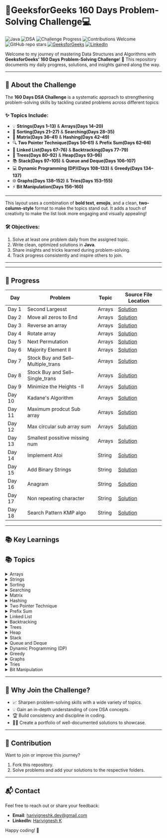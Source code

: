 # 🚀GeeksforGeeks 160 Days Problem-Solving Challenge💻  

![Java](https://img.shields.io/badge/Language-Java-orange)  ![DSA](https://img.shields.io/badge/Topic-Data%20Structures%20%26%20Algorithms-blue)  ![Challenge Progress](https://img.shields.io/badge/Progress-6%25-brightgreen)  ![Contributions Welcome](https://img.shields.io/badge/Contributions-Welcome-yellowgreen)  ![GitHub repo stars](https://img.shields.io/github/stars/Harivignesh-33/GFG-160?style=social)
[![GeeksforGeeks](https://img.shields.io/badge/GeeksforGeeks-Profile-blue)](https://www.geeksforgeeks.org/user/harivigne0ic2/)  [![LinkedIn](https://img.shields.io/badge/LinkedIn-YourProfile-blue)](https://linkedin.com/in/-hari-k)
 

Welcome to my journey of mastering Data Structures and Algorithms with **GeeksforGeeks' 160 Days Problem-Solving Challenge**! 🌟 This repository documents my daily progress, solutions, and insights gained along the way.

---

## 📖 About the Challenge  

The **160 Days DSA Challenge** is a systematic approach to strengthening problem-solving skills by tackling curated problems across different topics:

### **✨ Topics Include:**  

- 💡 **Strings(Days 1–13)** & **Arrays(Days 14–20)**  
- 🔄 **Sorting(Days 21–27)** & **Searching(Days 28–35)**  
- 🧩 **Matrix(Days 36–41)** & **Hashing(Days 42–49)**  
- 🔍 **Two Pointer Technique(Days 50–61)** & **Prefix Sum(Days 62–66)**  
- 🔗 **Linked List(Days  67–76)** & **Backtracking(Days 77–79)**  
- 🌳 **Trees(Days 80–92)** & **Heap(Days 93–96)**  
- 📚 **Stack(Days 97–105)** & **Queue and Deque(Days 106–107)**  
- 💻 **Dynamic Programming (DP)(Days 108–133)** & **Greedy(Days 134–137)**  
- 🌐 **Graphs(Days 138–152)** & **Tries(Days 153–155)**  
- ⚡ **Bit Manipulation(Days 156–160)**

---

This layout uses a combination of **bold text**, **emojis**, and a clean, **two-column-style** format to make the topics stand out. It adds a touch of creativity to make the list look more engaging and visually appealing!


### 🛠 Objectives:  
1. Solve at least one problem daily from the assigned topic.  
2. Write clean, optimized solutions in **Java**.  
3. Share insights and tricks learned during problem-solving.  
4. Track progress consistently and inspire others to join.  

---


---

## 📂 Progress  

| **Day**  | **Problem**                       | **Topic**           |**Source File Location**  |
|----------|-----------------------------------|---------------------|--------------------------|
| Day 1    | Second Largesst                   | Arrays              |[Solution](https://github.com/Harivignesh-33/GFG-160/blob/main/Array/Sec_largest.java)
| Day 2    | Move all zeros to End             | Arrays              |[Solution](https://github.com/Harivignesh-33/GFG-160/blob/main/Array/MoveZeroEnd.java)
| Day 3    | Reverse an array                  | Arrays              |[Solution](https://github.com/Harivignesh-33/GFG-160/blob/main/Array/Reverse.java) 
| Day 4    | Rotate array                      | Arrays              |[Solution](https://github.com/Harivignesh-33/GFG-160/blob/main/Array/Rotate.java)
| Day 5    | Next Permutation                  | Arrays              |[Solution](https://github.com/Harivignesh-33/GFG-160/blob/main/Array/nxt_permutation.java)
| Day 6    | Majority Element II               | Arrays              |[Solution](https://github.com/Harivignesh-33/GFG-160/blob/main/Array/Majority_II.java)
| Day 7    | Stock Buy and Sell–Multiple_trans | Arrays              |[Solution](https://github.com/Harivignesh-33/GFG-160/blob/main/Array/Stock_mul.java)
| Day 8    | Stock Buy and Sell–Single_trans   | Arrays              |[Solution](https://github.com/Harivignesh-33/GFG-160/blob/main/Array/Stock_one.java)
| Day 9    | Minimize the Heights -II          | Arrays              |[Solution](https://github.com/Harivignesh-33/GFG-160/blob/main/Array/Min_height.java)
| Day 10   | Kadane's Algorithm                | Arrays              |[Solution](https://github.com/Harivignesh-33/GFG-160/blob/main/Array/Kadanes_algo.java)
| Day 11   | Maximum prodcut Sub array         | Arrays              |[Solution](https://github.com/Harivignesh-33/GFG-160/blob/main/Array/max_product_subarray.java)
| Day 12   | Max circular sub array sum        | Arrays              |[Solution](https://github.com/Harivignesh-33/GFG-160/blob/main/Array/Max_circular_subarr_sum.java)
| Day 13   | Smallest  possitive missing num   | Arrays              |[Solution](https://github.com/Harivignesh-33/GFG-160/blob/main/Array/SmallPosMissing.java)
| Day 14   | Implement Atoi                    | String              |[Solution](https://github.com/Harivignesh-33/GFG-160/blob/main/String/Atoi.java)
| Day 15   | Add Binary Strings                | String              |[Solution](https://github.com/Harivignesh-33/GFG-160/blob/main/String/BinaryStr.java)
| Day 16   | Anagram                           | String              |[Solution](https://github.com/Harivignesh-33/GFG-160/blob/main/String/Anogram.java)
| Day 17   | Non repeating character           | String              |[Solution](https://github.com/Harivignesh-33/GFG-160/blob/main/String/uniq.java)
| Day 18   | Search Pattern KMP algo           | String              |[Solution](https://github.com/Harivignesh-33/GFG-160/blob/main/String/Search_Pattern.java)


---

## 📚 Key Learnings  

## 📚 Topics

<details>
  <summary>Arrays</summary>
  
  ![Arrays](https://img.shields.io/badge/Topic-Arrays-ff6347)  
  - Optimizing search problems like **Second largest element**.  
  - Handling large data efficiently through sorting and sliding window techniques.  

</details>

<details>
  <summary>Strings</summary>
  
  ![Strings](https://img.shields.io/badge/Topic-Strings-1e90ff)  
  - Efficiently handling string manipulation using `StringBuilder`.  
  - Tackling edge cases in problems like converting strings to integers (`Atoi`).  

</details>

<details>
  <summary>Sorting</summary>
  
  ![Sorting](https://img.shields.io/badge/Topic-Sorting-32cd32)  
  - Implementing and optimizing different sorting algorithms.  
  - Understanding time complexities and when to use each sorting technique.  

</details>

<details>
  <summary>Searching</summary>
  
  ![Searching](https://img.shields.io/badge/Topic-Searching-ff1493)  
  - Applying binary search for fast lookups.  
  - Optimizing search problems with hash maps.  

</details>

<details>
  <summary>Matrix</summary>
  
  ![Matrix](https://img.shields.io/badge/Topic-Matrix-ffd700)  
  - Traversing matrices efficiently.  
  - Solving problems like **Spiral Matrix** and **Matrix Multiplication**.  

</details>

<details>
  <summary>Hashing</summary>
  
  ![Hashing](https://img.shields.io/badge/Topic-Hashing-8a2be2)  
  - Using hash maps to solve problems like **Two Sum**.  
  - Solving anagrams and frequency-based problems with hashing.  

</details>

<details>
  <summary>Two Pointer Technique</summary>
  
  ![Two Pointer](https://img.shields.io/badge/Topic-Two%20Pointer%20Technique-da70d6)  
  - Optimizing problems with two pointers, such as **Trapping Rainwater**.  
  - Sliding window problems with a constant or dynamic window size.  

</details>

<details>
  <summary>Prefix Sum</summary>
  
  ![Prefix Sum](https://img.shields.io/badge/Topic-Prefix%20Sum-ff8c00)  
  - Precomputing sums for optimized range sum queries.  
  - Solving subarray sum problems using prefix sums.  

</details>

<details>
  <summary>Linked List</summary>
  
  ![Linked List](https://img.shields.io/badge/Topic-Linked%20List-20b2aa)  
  - Reversing and merging linked lists.  
  - Solving problems like **Detecting a Cycle in a Linked List**.  

</details>

<details>
  <summary>Backtracking</summary>
  
  ![Backtracking](https://img.shields.io/badge/Topic-Backtracking-ff4500)  
  - Solving problems like **N-Queens** and **Sudoku Solver**.  
  - Generating all possible combinations and permutations.  

</details>

<details>
  <summary>Trees</summary>
  
  ![Trees](https://img.shields.io/badge/Topic-Trees-2e8b57)  
  - Traversing trees using different methods (in-order, pre-order, post-order).  
  - Solving problems like **Lowest Common Ancestor** and **Binary Tree Paths**.  

</details>

<details>
  <summary>Heap</summary>
  
  ![Heap](https://img.shields.io/badge/Topic-Heap-9932cc)  
  - Using heaps for problems like **Kth Largest Element**.  
  - Implementing priority queues and solving problems using heaps.  

</details>

<details>
  <summary>Stack</summary>
  
  ![Stack](https://img.shields.io/badge/Topic-Stack-ff00ff)  
  - Solving problems like **Valid Parentheses** and **Evaluate Reverse Polish Notation**.  
  - Implementing custom stack solutions for specific use cases.  

</details>

<details>
  <summary>Queue and Deque</summary>
  
  ![Queue](https://img.shields.io/badge/Topic-Queue%20and%20Deque-6495ed)  
  - Implementing queues using arrays or linked lists.  
  - Solving sliding window problems using deque.  

</details>

<details>
  <summary>Dynamic Programming (DP)</summary>
  
  ![DP](https://img.shields.io/badge/Topic-Dynamic%20Programming%20(DP)-dc143c)  
  - Solving problems like **Knapsack** and **Longest Increasing Subsequence**.  
  - Understanding optimal substructure and overlapping subproblems.  

</details>

<details>
  <summary>Greedy</summary>
  
  ![Greedy](https://img.shields.io/badge/Topic-Greedy-8b0000)  
  - Solving problems like **Activity Selection** and **Fractional Knapsack**.  
  - Optimizing greedy solutions for maximum/minimum results.  

</details>

<details>
  <summary>Graphs</summary>
  
  ![Graphs](https://img.shields.io/badge/Topic-Graphs-00fa9a)  
  - Implementing graph traversal techniques like BFS and DFS.  
  - Solving shortest path problems using **Dijkstra’s** algorithm.  

</details>

<details>
  <summary>Tries</summary>
  
  ![Tries](https://img.shields.io/badge/Topic-Tries-ff7f50)  
  - Implementing a trie for efficient prefix-based search.  
  - Solving problems like **Word Search** and **Autocomplete**.  

</details>

<details>
  <summary>Bit Manipulation</summary>
  
  ![Bit Manipulation](https://img.shields.io/badge/Topic-Bit%20Manipulation-20b2aa)  
  - Solving problems like **Single Number** and **Bitwise AND/OR**.  
  - Optimizing solutions with bitwise operations.  

</details>

---

## 🌟 Why Join the Challenge?  

- 📈 Sharpen problem-solving skills with a wide variety of topics.  
- 💡 Gain an in-depth understanding of core DSA concepts.  
- 🏆 Build consistency and discipline in coding.  
- 👨‍💻 Create a portfolio of well-documented solutions to showcase.  

---

## 🤝 Contribution  

Want to join or improve this journey?  
1. Fork this repository.  
2. Solve problems and add your solutions to the respective folders.  

---

## 📬 Contact  

Feel free to reach out or share your feedback:  
- **Email**: [harivigneshk.dev@gmail.com](mailto:harivigneshk.dev@gmail.com)  
- **LinkedIn**: [Harivignesh K](https://linkedin.com/in/-hari-k)  

Happy coding! 🚀
